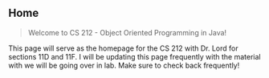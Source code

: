 ## Home

> Welcome to CS 212 - Object Oriented Programming in Java!

This page will serve as the homepage for the CS 212 with Dr. Lord for sections 11D and 11F. I will be updating this page frequently with the material with we will be going over in lab. Make sure to check back frequently!
